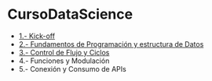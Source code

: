 # CursoDataScience
- [1.- Kick-off](https://github.com/antosource/CursoDataScience/tree/main/1)
- [2.- Fundamentos de Programación y estructura de Datos](https://github.com/antosource/CursoDataScience/tree/main/2)
- [3.- Control de Flujo y Ciclos](https://github.com/antosource/CursoDataScience/tree/main/3)
- 4.- Funciones y Modulación
- 5.- Conexión y Consumo de APIs

